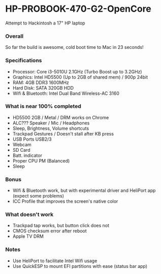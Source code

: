 # HP-PROBOOK-470-G2-OpenCore
Attempt to Hackintosh a 17" HP laptop

### Overall
So far the build is awesome, cold boot time to Mac in 23 seconds!

### Specifications

* Processor: Core i3-5010U 2.1GHz (Turbo Boost up to 3.2GHz)
* Graphics: Intel HD5500 (Up to 2GB of shared mem) / 900p 24bit
* RAM: 4GB DDR3 1600MHz
* Hard Disk: SATA 320GB HDD
* Wifi & Bluetooth: Intel Dual Band Wireless-AC 3160

### What is near 100% completed

* HD5500 2GB / Metal / DRM works on Chrome
* ALC??? Speaker / Mic / Headphones
* Sleep, Brightness, Volume shortcuts
* Trackpad Gestures / Doesn't stall after KB press
* USB Ports USB2/3
* Webcam
* SD Card
* Batt. indicator
* Proper CPU PM (Balanced)
* Sleep

### Bonus
* Wifi & Bluetooth work, but with experimental driver and HeliPort app (expect some problems)
* ICC Profile that improves the screen's native color

### What doesn't work
* Trackpad tap works, but button click does not
* CMOS checksum error after reboot
* Apple TV DRM

### Notes
* Use HeliPort to facilitate Intel Wifi usage
* Use QuickESP to mount EFI partitions with ease (status bar app)
